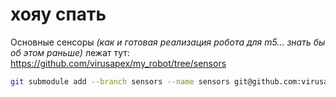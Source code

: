 # хояу спать

Основные сенсоры _(как и готовая реализация робота для m5… знать бы об этом раньше)_ лежат тут: <br>https://github.com/virusapex/my_robot/tree/sensors

```bash
git submodule add --branch sensors --name sensors git@github.com:virusapex/my_robot.git
```
